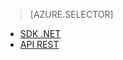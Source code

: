 ﻿> [AZURE.SELECTOR]
- [SDK .NET](../articles/media-services-dotnet-connect_programmatically.md)
- [API REST](../articles/media-services-rest-connect_programmatically.md)

<!--HONumber=52--> 
